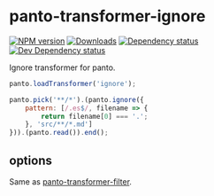 # panto-transformer-ignore
[![NPM version][npm-image]][npm-url] [![Downloads][downloads-image]][npm-url] [![Dependency status][david-dm-image]][david-dm-url] [![Dev Dependency status][david-dm-dev-image]][david-dm-dev-url]

Ignore transformer for panto.

```js
panto.loadTransformer('ignore');

panto.pick('**/*').(panto.ignore({
    pattern: [/.es$/, filename => {
        return filename[0] === '.';
    }, 'src/**/*.md']
})).(panto.read()).end();
```

## options

Same as [panto-transformer-filter](https://github.com/pantojs/panto-transformer-filter).

[npm-url]: https://npmjs.org/package/panto-transformer-ignore
[downloads-image]: http://img.shields.io/npm/dm/panto-transformer-ignore.svg
[npm-image]: http://img.shields.io/npm/v/panto-transformer-ignore.svg
[david-dm-url]:https://david-dm.org/pantojs/panto-transformer-ignore
[david-dm-image]:https://david-dm.org/pantojs/panto-transformer-ignore.svg
[david-dm-dev-url]:https://david-dm.org/pantojs/panto-transformer-ignore#info=devDependencies
[david-dm-dev-image]:https://david-dm.org/pantojs/panto-transformer-ignore/dev-status.svg